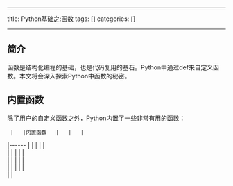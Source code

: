 
--- 
title:  Python基础之:函数 
tags: []
categories: [] 

---
## 简介

函数是结构化编程的基础，也是代码复用的基石。Python中通过def来自定义函数。本文将会深入探索Python中函数的秘密。

## 内置函数

除了用户的自定义函数之外，Python内置了一些非常有用的函数：

     |   |内置函数   |   |   |  
 |------
   |   |   |   |   |  
   |   |   |   |   |  
   |   |   |   |   |  
   |   |   |   |   |  
   |   |  
